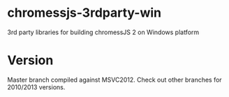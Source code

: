 chromessjs-3rdparty-win
======================

3rd party libraries for building chromessJS 2 on Windows platform

Version
======================

Master branch compiled against MSVC2012. Check out other branches for 2010/2013 versions.